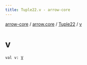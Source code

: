 ```yaml
---
title: Tuple22.v - arrow-core
---
```


[arrow-core](../../index.html) / [arrow.core](../index.html) / [Tuple22](index.html) / [v](./v.html)

# v

`val v: `[`V`](index.html#V)